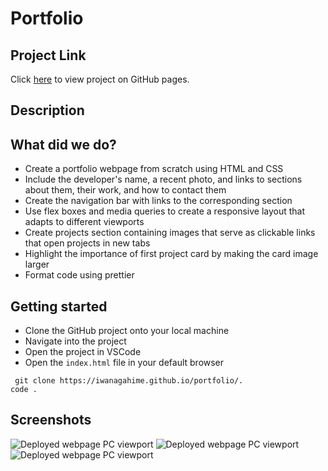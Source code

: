 # Portfolio

## Project Link

Click [here](https://iwanagahime.github.io/portfolio/.) to view project on GitHub pages.

## Description

## What did we do?

- Create a portfolio webpage from scratch using HTML and CSS
- Include the developer's name, a recent photo, and links to sections about them, their work, and how to contact them
- Create the navigation bar with links to the corresponding section
- Use flex boxes and media queries to create a responsive layout that adapts to different viewports
- Create projects section containing images that serve as clickable links that open projects in new tabs
- Highlight the importance of first project card by making the card image larger
- Format code using prettier

## Getting started

- Clone the GitHub project onto your local machine
- Navigate into the project
- Open the project in VSCode
- Open the `index.html` file in your default browser

```
 git clone https://iwanagahime.github.io/portfolio/.
code .
```

## Screenshots

![Deployed webpage PC viewport]()
![Deployed webpage PC viewport]()
![Deployed webpage PC viewport]()
